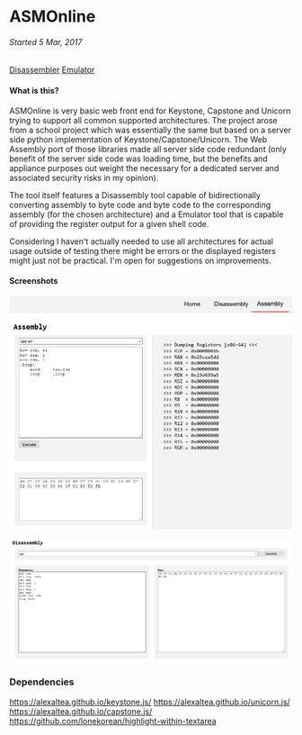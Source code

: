 # ASMOnline
###### Started 5 Mar, 2017

[Disassembler](https://pusty.github.io/ASMOnline/disasm.html)
[Emulator](https://pusty.github.io/ASMOnline/asm.html)

#### What is this?

ASMOnline is very basic web front end for Keystone, Capstone and Unicorn trying to support all common supported architectures. The project arose from a school project which was essentially the same but based on a server side python implementation of Keystone/Capstone/Unicorn. The Web Assembly port of those libraries made all server side code redundant (only benefit of the server side code was loading time, but the benefits and appliance purposes out weight the necessary for a dedicated server and associated security risks in my opinion).


The tool itself features a Disassembly tool capable of bidirectionally converting assembly to byte code and byte code to the corresponding assembly (for the chosen architecture) and a Emulator tool that is capable of providing the register output for a given shell code.

Considering I haven't actually needed to use all architectures for actual usage outside of testing there might be errors or the displayed registers might just not be practical. I'm open for suggestions on improvements.

#### Screenshots

![Screenshot1](/readme/picture_1.PNG)

![Screenshot2](/readme/picture_2.PNG)

### Dependencies

https://alexaltea.github.io/keystone.js/
https://alexaltea.github.io/unicorn.js/
https://alexaltea.github.io/capstone.js/
https://github.com/lonekorean/highlight-within-textarea